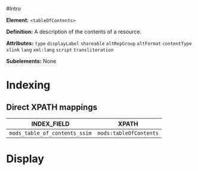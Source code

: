 #Intro

**Element:** ```<tableOfContents>```

**Definition:** 
A description of the contents of a resource.

**Attributes:**
```type```
```displayLabel```
```shareable```
```altRepGroup```
```altFormat```
```contentType```
```xlink```
```lang```
```xml:lang```
```script```
```transliteration```

**Subelements:**
None

# Indexing

## Direct XPATH mappings

INDEX_FIELD | XPATH
----------  |------
```mods_table_of_contents_ssim``` | ```mods:tableOfContents```


# Display
